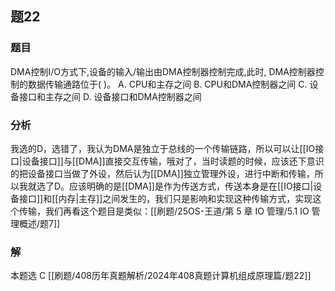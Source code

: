 ## 题22
### 题目
DMA控制I/O方式下,设备的输入/输出由DMA控制器控制完成,此时, DMA控制器控制的数据传输通路位于(   )。
A. CPU和主存之间 
B. CPU和DMA控制器之间
C. 设备接口和主存之间
D. 设备接口和DMA控制器之间
### 分析
我选的D，选错了，我认为DMA是独立于总线的一个传输链路，所以可以让[[IO接口|设备接口]]与[[DMA]]直接交互传输，哦对了，当时读题的时候，应该还下意识的把设备接口当做了外设，然后认为[[DMA]]独立管理外设，进行中断和传输，所以我就选了D。应该明确的是[[DMA]]是作为传送方式，传送本身是在[[IO接口|设备接口]]和[[内存|主存]]之间发生的，我们只是影响和实现这种传输方式，实现这个传输，我们再看这个题目是类似：[[刷题/25OS-王道/第 5 章 IO 管理/5.1 IO 管理概述/题7]]
### 解
本题选 C
[[刷题/408历年真题解析/2024年408真题计算机组成原理篇/题22]]